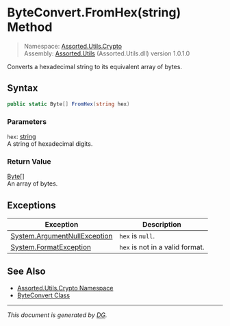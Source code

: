 ﻿# ByteConvert.FromHex(string) Method

> Namespace: [Assorted.Utils.Crypto](index.md#assortedutilscrypto-namespace)\
> Assembly: [Assorted.Utils](index.md) (Assorted.Utils.dll) version 1.0.1.0

Converts a hexadecimal string to its equivalent array of bytes.

## Syntax

```csharp
public static Byte[] FromHex(string hex)
```

### Parameters

`hex`: [string](https://docs.microsoft.com/en-us/dotnet/api/system.string)\
A string of hexadecimal digits.

### Return Value

[Byte[]](https://docs.microsoft.com/en-us/dotnet/api/system.byte)\
An array of bytes.

## Exceptions

Exception | Description
--- | ---
[System.ArgumentNullException](https://docs.microsoft.com/en-us/dotnet/api/system.argumentnullexception) | `hex` is `null`.
[System.FormatException](https://docs.microsoft.com/en-us/dotnet/api/system.formatexception) | `hex` is not in a valid format.

## See Also

- [Assorted.Utils.Crypto Namespace](index.md#assortedutilscrypto-namespace)
- [ByteConvert Class](Assorted.Utils.Crypto.ByteConvert.md)

---

_This document is generated by [DG](https://github.com/Khojasteh/dg)._
